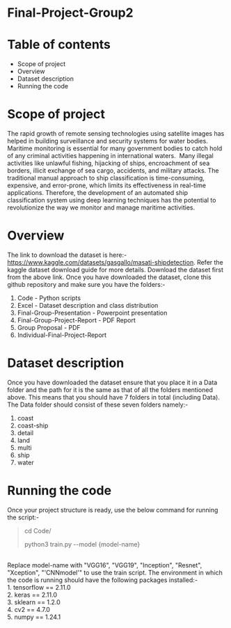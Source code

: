 # Final-Project-Group2

# Table of contents
- Scope of project
- Overview
- Dataset description
- Running the code

# Scope of project
The rapid growth of remote sensing technologies using satellite images has helped in building surveillance and security systems for water bodies.
Maritime monitoring is essential for many government bodies to catch hold of any criminal activities happening in international waters. 
Many illegal activities like unlawful fishing, hijacking of ships, encroachment of sea borders, illicit exchange of sea cargo, accidents, and military attacks.
The traditional manual approach to ship classification is time-consuming, expensive, and error-prone, which limits its effectiveness in real-time applications.
Therefore, the development of an automated ship classification system using deep learning techniques has the potential to revolutionize the way we monitor and manage maritime activities.

# Overview
The link to download the dataset is here:- https://www.kaggle.com/datasets/gasgallo/masati-shipdetection. Refer the kaggle dataset download guide for more details.
Download the dataset first from the above link.
Once you have downloaded the dataset, clone this github repository and make sure you have the folders:-
1. Code - Python scripts
2. Excel - Dataset description and class distribution
3. Final-Group-Presentation - Powerpoint presentation
4. Final-Group-Project-Report - PDF Report
5. Group Proposal - PDF
6. Individual-Final-Project-Report

# Dataset description
Once you have downloaded the dataset ensure that you place it in a Data folder and the path for it is the same as that of all the folders mentioned above. 
This means that you should have 7 folders in total (including Data).
The Data folder should consist of these seven folders namely:-
1. coast
2. coast-ship
3. detail
4. land
5. multi
6. ship
7. water

# Running the code
Once your project structure is ready, use the below command for running the script:-
<br>
> cd Code/
> 
> python3 train.py --model {model-name}
<br>
Replace model-name with "VGG16", "VGG19", "Inception", "Resnet", "Xception", "'CNNmodel'" to use the train script. The environment in which the code is running
should have the following packages installed:- <br>
1. tensorflow == 2.11.0 <br>
2. keras == 2.11.0 <br>
3. sklearn == 1.2.0 <br>
4. cv2 == 4.7.0 <br>
5. numpy == 1.24.1 <br>

